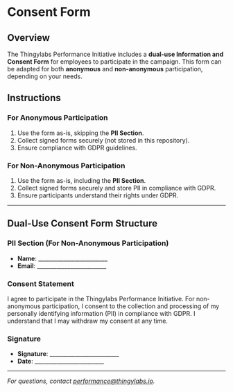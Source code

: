 <!-- docs/consent-form.md -->
# Consent Form

## Overview
The Thingylabs Performance Initiative includes a **dual-use Information and Consent Form** for employees to participate in the campaign. This form can be adapted for both **anonymous** and **non-anonymous** participation, depending on your needs.

## Instructions
### For Anonymous Participation
1. Use the form as-is, skipping the **PII Section**.
2. Collect signed forms securely (not stored in this repository).
3. Ensure compliance with GDPR guidelines.

### For Non-Anonymous Participation
1. Use the form as-is, including the **PII Section**.
2. Collect signed forms securely and store PII in compliance with GDPR.
3. Ensure participants understand their rights under GDPR.

---

## Dual-Use Consent Form Structure
### PII Section (For Non-Anonymous Participation)
- **Name**: _________________________
- **Email**: _________________________

### Consent Statement
I agree to participate in the Thingylabs Performance Initiative. For non-anonymous participation, I consent to the collection and processing of my personally identifying information (PII) in compliance with GDPR. I understand that I may withdraw my consent at any time.

### Signature
- **Signature**: _________________________
- **Date**: _________________________

---

*For questions, contact [performance@thingylabs.io](mailto:performance@thingylabs.io).*
